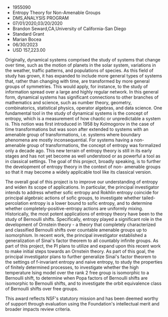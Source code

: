 
* 1955090
* Entropy Theory for Non-Amenable Groups
* DMS,ANALYSIS PROGRAM
* 07/01/2020,03/20/2020
* Brandon Seward,CA,University of California-San Diego
* Standard Grant
* Marian Bocea
* 06/30/2023
* USD 157,223.00

Originally, dynamical systems comprised the study of systems that change over
time, such as the motion of planets in the solar system, variations in the
weather, traffic patterns, and populations of species. As this field of study
has grown, it has expanded to include more general types of systems that, rather
than changing with time, are transformed by more general groups of symmetries.
This would apply, for instance, to the study of information spread over a large
and highly regular network. In this general form, dynamical systems has
significant connections to other branches of mathematics and science, such as
number theory, geometry, combinatorics, statistical physics, operator algebras,
and data science. One fundamental tool in the study of dynamical systems is the
concept of entropy, which is a measurement of how chaotic or unpredictable a
system is. This notion was first introduced in 1958 by Kolmogorov in the case of
time transformations but was soon after extended to systems with an amenable
group of transformations, i.e. systems where boundary phenomena are mostly
inconsequential. For systems having a non-amenable group of transformations, the
concept of entropy was formalized only a decade ago. This new terrain of entropy
theory is still in its early stages and has not yet become as well understood or
as powerful a tool as in classical settings. The goal of this project, broadly
speaking, is to further the development of entropy theory in the context of non-
amenable groups so that it may become a widely applicable tool like its
classical version.

The overall goal of this project is to improve our understanding of entropy and
widen its scope of applications. In particular, the principal investigator
intends to address whether sofic entropy and Rokhlin entropy coincide for
principal algebraic actions of sofic groups, to investigate whether tailed-
percolation entropy is a lower bound to sofic entropy, and to determine whether
completely-positive-entropy actions are uniformly mixing. Historically, the most
potent applications of entropy theory have been to the study of Bernoulli
shifts. Specifically, entropy played a significant role in the development of
Ornstein theory - a theory that completely characterized and classified
Bernoulli shifts over countable amenable groups up to isomorphism. In recent
work, the principal investigator established a generalization of Sinai's factor
theorem to all countably infinite groups. As part of this project, the PI plans
to utilize and expand upon this recent work to make initial steps towards an
Ornstein theory. As part of this goal, the principal investigator plans to
further generalize Sinai's factor theorem to the settings of f-invariant entropy
and naive entropy, to study the properties of finitely determined processes, to
investigate whether the high temperature Ising model over the rank 2 free group
is isomorphic to a Bernoulli shift, to determine when Popa factors of Bernoulli
shifts are isomorphic to Bernoulli shifts, and to investigate the orbit
equivalence class of Bernoulli shifts over free groups.

This award reflects NSF's statutory mission and has been deemed worthy of
support through evaluation using the Foundation's intellectual merit and broader
impacts review criteria.
